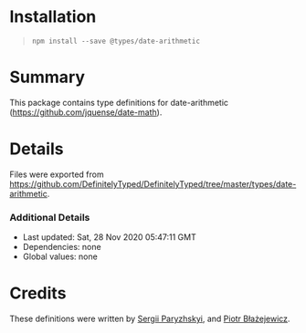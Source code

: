 # Installation
> `npm install --save @types/date-arithmetic`

# Summary
This package contains type definitions for date-arithmetic (https://github.com/jquense/date-math).

# Details
Files were exported from https://github.com/DefinitelyTyped/DefinitelyTyped/tree/master/types/date-arithmetic.

### Additional Details
 * Last updated: Sat, 28 Nov 2020 05:47:11 GMT
 * Dependencies: none
 * Global values: none

# Credits
These definitions were written by [Sergii Paryzhskyi](https://github.com/HeeL), and [Piotr Błażejewicz](https://github.com/peterblazejewicz).
